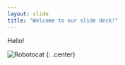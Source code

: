 ```yaml
---
layout: slide
title: "Welcome to our slide deck!"
---
```


Hello!

![Robotocat](https://octodex.github.com/images/Robotocat.png)
{: .center}
